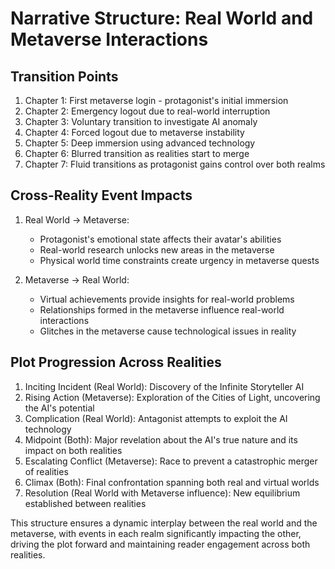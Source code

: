 # Narrative Structure: Real World and Metaverse Interactions

## Transition Points
1. Chapter 1: First metaverse login - protagonist's initial immersion
2. Chapter 2: Emergency logout due to real-world interruption
3. Chapter 3: Voluntary transition to investigate AI anomaly
4. Chapter 4: Forced logout due to metaverse instability
5. Chapter 5: Deep immersion using advanced technology
6. Chapter 6: Blurred transition as realities start to merge
7. Chapter 7: Fluid transitions as protagonist gains control over both realms

## Cross-Reality Event Impacts
1. Real World → Metaverse:
   - Protagonist's emotional state affects their avatar's abilities
   - Real-world research unlocks new areas in the metaverse
   - Physical world time constraints create urgency in metaverse quests

2. Metaverse → Real World:
   - Virtual achievements provide insights for real-world problems
   - Relationships formed in the metaverse influence real-world interactions
   - Glitches in the metaverse cause technological issues in reality

## Plot Progression Across Realities
1. Inciting Incident (Real World): Discovery of the Infinite Storyteller AI
2. Rising Action (Metaverse): Exploration of the Cities of Light, uncovering the AI's potential
3. Complication (Real World): Antagonist attempts to exploit the AI technology
4. Midpoint (Both): Major revelation about the AI's true nature and its impact on both realities
5. Escalating Conflict (Metaverse): Race to prevent a catastrophic merger of realities
6. Climax (Both): Final confrontation spanning both real and virtual worlds
7. Resolution (Real World with Metaverse influence): New equilibrium established between realities

This structure ensures a dynamic interplay between the real world and the metaverse, with events in each realm significantly impacting the other, driving the plot forward and maintaining reader engagement across both realities.
